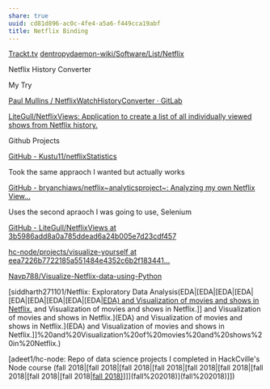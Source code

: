 ```yaml
---
share: true
uuid: cd81d896-ac0c-4fe4-a5a6-f449cca19abf
title: Netflix Binding
---
```

[Trackt.tv](/undefined)
[dentropydaemon-wiki/Software/List/Netflix](/undefined)

Netflix History Converter

My Try

[Paul Mullins / NetflixWatchHistoryConverter · GitLab](https://gitlab.com/dentropy/netflixwatchhistoryconverter)

[LiteGull/NetflixViews: Application to create a list of all individually viewed shows from Netflix history.](https://github.com/LiteGull/NetflixViews)

Github Projects

[GitHub - Kustu11/netflixStatistics](https://github.com/Kustu11/netflixStatistics)

Took the same appraoch I wanted but actually works

[GitHub - bryanchiaws/netflix~analyticsproject~: Analyzing my own Netflix View...](https://github.com/bryanchiaws/netflix_analytics_project)

Uses the second apraoch I was going to use, Selenium

[GitHub - LiteGull/NetflixViews at 3b5986add8a0a785ddead6a24b005e7d23cdf457](https://github.com/LiteGull/NetflixViews/tree/3b5986add8a0a785ddead6a24b005e7d23cdf457)

[hc-node/projects/visualize-yourself at eea7226b7722185a551484e4352c6b2f183441...](https://github.com/adeet1/hc-node/tree/eea7226b7722185a551484e4352c6b2f183441fc/projects/visualize-yourself)

[Navp788/Visualize-Netflix-data-using-Python](https://github.com/Navp788/Visualize-Netflix-data-using-Python.)

[siddharth271101/Netflix: Exploratory Data Analysis(EDA|[EDA|[EDA|[EDA|[EDA|[EDA|[EDA|[EDA|[EDA|[EDA) and Visualization of movies and shows in Netflix.](/undefined) and Visualization of movies and shows in Netflix.]] and Visualization of movies and shows in Netflix.](EDA) and Visualization of movies and shows in Netflix.](EDA) and Visualization of movies and shows in Netflix.]]%20and%20Visualization%20of%20movies%20and%20shows%20in%20Netflix.)

[adeet1/hc-node: Repo of data science projects I completed in HackCville's Node course (fall 2018|[fall 2018|[fall 2018|[fall 2018|[fall 2018|[fall 2018|[fall 2018|[fall 2018|[fall 2018|[fall 2018)](/undefined)]]](fall%202018)](fall%202018)]])